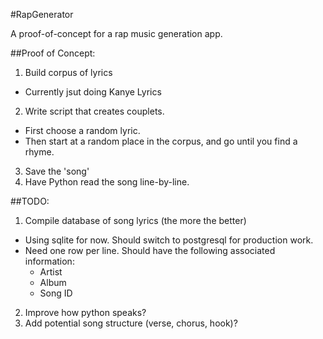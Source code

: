 #RapGenerator

A proof-of-concept for a rap music generation app.

##Proof of Concept:
1. Build corpus of lyrics
  * Currently jsut doing Kanye Lyrics
2. Write script that creates couplets.
  * First choose a random lyric.
  * Then start at a random place in the corpus, and go until you find a rhyme.
3. Save the 'song' 
4. Have Python read the song line-by-line.

##TODO:
1. Compile database of song lyrics (the more the better)
  * Using sqlite for now. Should switch to postgresql for production work.
  * Need one row per line. Should have the following associated information:
    * Artist
    * Album
    * Song ID
2. Improve how python speaks?
3. Add potential song structure (verse, chorus, hook)?
